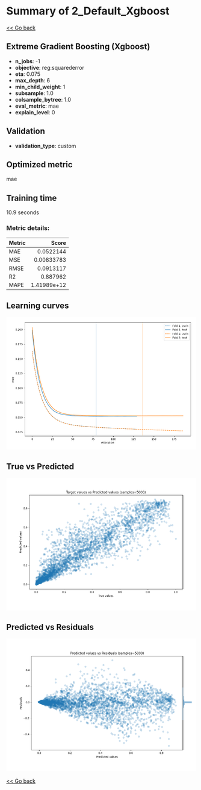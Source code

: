 # Summary of 2_Default_Xgboost

[<< Go back](../README.md)


## Extreme Gradient Boosting (Xgboost)
- **n_jobs**: -1
- **objective**: reg:squarederror
- **eta**: 0.075
- **max_depth**: 6
- **min_child_weight**: 1
- **subsample**: 1.0
- **colsample_bytree**: 1.0
- **eval_metric**: mae
- **explain_level**: 0

## Validation
 - **validation_type**: custom

## Optimized metric
mae

## Training time

10.9 seconds

### Metric details:
| Metric   |       Score |
|:---------|------------:|
| MAE      | 0.0522144   |
| MSE      | 0.00833783  |
| RMSE     | 0.0913117   |
| R2       | 0.887962    |
| MAPE     | 1.41989e+12 |



## Learning curves
![Learning curves](learning_curves.png)
## True vs Predicted

![True vs Predicted](true_vs_predicted.png)


## Predicted vs Residuals

![Predicted vs Residuals](predicted_vs_residuals.png)



[<< Go back](../README.md)
